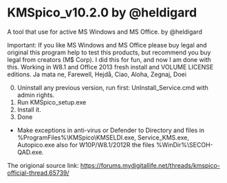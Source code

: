 # KMSpico_v10.2.0 by @heldigard
A tool that use for active MS Windows and MS Office. by @heldigard

Important: If you like MS Windows and MS Office please buy legal and original
            this program help to test this products, but recommend you buy legal from creators (M$ Corp).
            I did this for fun, and now I am done with this. 
            Working in W8.1 and Office 2013 fresh install and VOLUME LICENSE editions.
            Ja mata ne, Farewell, Hejdå, Ciao, Aloha, Zegnaj, Doei

0. Uninstall any previous version, run first: UnInstall_Service.cmd with admin rights.
1. Run KMSpico_setup.exe
2. Install it.
3. Done

- Make exceptions in anti-virus or Defender to Directory and files in 
%ProgramFiles%\KMSpico\KMSELDI.exe, Service_KMS.exe, Autopico.exe 
also for W10P/W8.1/2012R the files  %WinDir%\SECOH-QAD.exe.


The origional source link: https://forums.mydigitallife.net/threads/kmspico-official-thread.65739/
